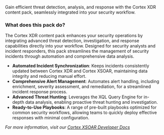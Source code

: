 Gain efficient threat detection, analysis, and response with the Cortex XDR content pack, seamlessly integrated into your security workflow.

### What does this pack do?

The Cortex XDR content pack enhances your security operations by integrating advanced threat detection, investigation, and response capabilities directly into your workflow. Designed for security analysts and incident responders, this pack streamlines the management of security incidents through automation and comprehensive data analysis.

- **Automated Incident Synchronization**: Keeps incidents consistently updated between Cortex XDR and Cortex XSOAR, maintaining data integrity and reducing manual effort.
- **Comprehensive Alert Management**: Automates alert handling, including enrichment, severity assessment, and remediation, for a streamlined incident response process.
- **Advanced Threat Hunting**: Leverages the XQL Query Engine for in-depth data analysis, enabling proactive threat hunting and investigation.
- **Ready-to-Use Playbooks**: A range of pre-built playbooks optimized for common security workflows, allowing teams to quickly deploy effective responses with minimal configuration.


_For more information, visit our [Cortex XSOAR Developer Docs](https://xsoar.pan.dev/docs/reference/packs/palo-alto-networks-cortex-xdr---investigation-and-response)_
